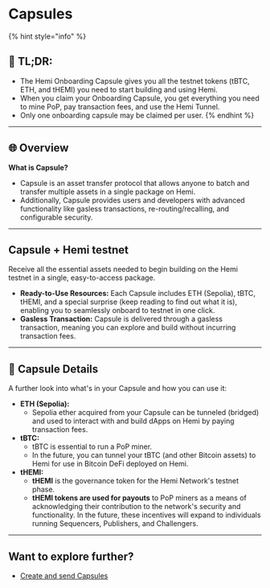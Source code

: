# Capsules



{% hint style="info" %}
## 📜 TL;DR:

* The Hemi Onboarding Capsule gives you all the testnet tokens (tBTC, ETH, and tHEMI) you need to start building and using Hemi.
* When you claim your Onboarding Capsule, you get everything you need to mine PoP, pay transaction fees, and use the Hemi Tunnel.
* Only one onboarding capsule may be claimed per user.
{% endhint %}

***

## 🌐 **Overview**

**What is Capsule?**

* Capsule is an asset transfer protocol that allows anyone to batch and transfer multiple assets in a single package on Hemi.
* Additionally, Capsule provides users and developers with advanced functionality like gasless transactions, re-routing/recalling, and configurable security.

***

## Capsule + Hemi testnet

Receive all the essential assets needed to begin building on the Hemi testnet in a single, easy-to-access package.

* **Ready-to-Use Resources:** Each Capsule includes ETH (Sepolia), tBTC, tHEMI, and a special surprise (keep reading to find out what it is), enabling you to seamlessly onboard to testnet in one click.
* **Gasless Transaction:** Capsule is delivered through a gasless transaction, meaning you can explore and build without incurring transaction fees.

***

## 💊 Capsule Details

A further look into what's in your Capsule and how you can use it:

* **ETH (Sepolia):**
  * Sepolia ether acquired from your Capsule can be tunneled (bridged) and used to interact with and build dApps on Hemi by paying transaction fees.
* **tBTC:**
  * tBTC is essential to run a PoP miner.
  * In the future, you can tunnel your tBTC (and other Bitcoin assets) to Hemi for use in Bitcoin DeFi deployed on Hemi.
* **tHEMI:**
  * **tHEMI** is the governance token for the Hemi Network's testnet phase.
  * **tHEMI tokens are used for payouts** to PoP miners as a means of acknowledging their contribution to the network's security and functionality. In the future, these incentives will expand to individuals running Sequencers, Publishers, and Challengers.

***

## Want to explore further?

* [Create and send Capsules](https://app.capsulelabs.xyz/)

